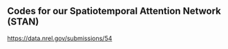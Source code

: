 Codes for our Spatiotemporal Attention Network (STAN)
--------
https://data.nrel.gov/submissions/54
